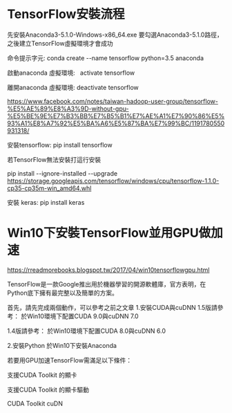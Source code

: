 # TensorFlow安裝流程
先安裝Anaconda3-5.1.0-Windows-x86_64.exe
要勾選Anaconda3-5.1.0路徑，之後建立TensorFlow虛擬環境才會成功


命令提示字元:  conda create --name tensorflow python=3.5 anaconda

啟動anaconda 虛擬環境:   activate tensorflow

離開anaconda 虛擬環境:   deactivate tensorflow

https://www.facebook.com/notes/taiwan-hadoop-user-group/tensorflow-%E5%AE%89%E8%A3%9D-without-gpu-%E5%BE%9E%E7%B3%BB%E7%B5%B1%E7%AE%A1%E7%90%86%E5%93%A1%E8%A7%92%E5%BA%A6%E5%87%BA%E7%99%BC/1191780550931318/

安裝tensorflow: pip install tensorflow

若TensorFlow無法安裝打這行安裝

pip install --ignore-installed --upgrade https://storage.googleapis.com/tensorflow/windows/cpu/tensorflow-1.1.0-cp35-cp35m-win_amd64.whl

安裝 keras:  pip install keras

# Win10下安裝TensorFlow並用GPU做加速

https://rreadmorebooks.blogspot.tw/2017/04/win10tensorflowgpu.html

TensorFlow是一款Google推出用於機器學習的開源軟體庫，官方表明，在Python底下擁有最完整以及簡單的方案。

首先，請先完成兩個動作，可以參考之前之文章
1.安裝CUDA與cuDNN
1.5版請參考： 
於Win10環境下配置CUDA 9.0與cuDNN 7.0

1.4版請參考：
於Win10環境下配置CUDA 8.0與cuDNN 6.0

2.安裝Python
於Win10下安裝Anaconda


若要用GPU加速TensorFlow需滿足以下條件：

支援CUDA Toolkit 的顯卡

支援CUDA Toolkit 的顯卡驅動

CUDA Toolkit 
cuDN 
